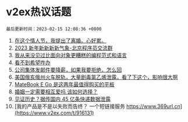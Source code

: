 # v2ex热议话题

`最后更新时间：2023-02-15 12:08:36 +0800`

1. [在这个情人节，我提出了离婚。心好累。](https://www.v2ex.com/t/916027)
1. [2023 新年新新新新气象-北京程序员交流群](https://www.v2ex.com/t/915981)
1. [我从来没见过比面向对象更糟糕的编程范式和语言](https://www.v2ex.com/t/915980)
1. [看不到希望咋办](https://www.v2ex.com/t/916069)
1. [公司集体发邮件要降薪，如果我要拒绝，怎么回](https://www.v2ex.com/t/916000)
1. [美国俄亥俄州火车脱轨，大量剧毒氯乙烯泄露，看了下这个，影响很大啊](https://www.v2ex.com/t/916218)
1. [MateBook E Go 是这两年最值得购买的平板](https://www.v2ex.com/t/915988)
1. [婚姻一定需要相互爱吗 该如何选择？](https://www.v2ex.com/t/916089)
1. [见证历史？据传国内 45 亿条快递数据泄露](https://www.v2ex.com/t/916040)
1. [我的产品是不是以失败而告终？
一个短链接服务
https://www.369url.cn](https://www.v2ex.com/t/916131)


